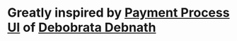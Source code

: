 # Greatly inspired by [Payment Process UI](https://dribbble.com/shots/6163149-Free-UI-kit-Payment-Process-System) of [Debobrata Debnath](https://twitter.com/debobratadesign)
